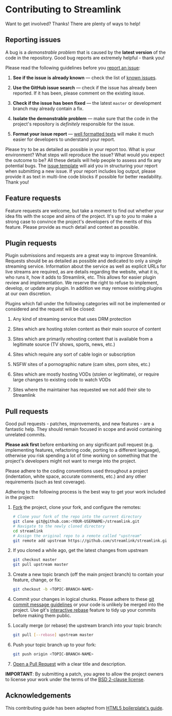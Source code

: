 # Contributing to Streamlink

Want to get involved? Thanks! There are plenty of ways to help!


## Reporting issues

A bug is a *demonstrable problem* that is caused by the **latest version** of the code in the repository. Good bug reports are extremely helpful - thank you!

Please read the following guidelines before you [report an issue][issues]:

1. **See if the issue is already known** — check the list of [known issues][known-issues].

2. **Use the GitHub issue search** — check if the issue has already been reported. If it has been, please comment on the existing issue.

3. **Check if the issue has been fixed** — the latest `master` or development branch may already contain a fix.

4. **Isolate the demonstrable problem** — make sure that the code in the project's repository is *definitely* responsible for the issue.

5. **Format your issue report** — [well formatted texts][mastering-markdown] will make it much easier for developers to understand your report.

Please try to be as detailed as possible in your report too. What is your environment? What steps will reproduce the issue? What would you expect the outcome to be? All these details will help people to assess and fix any potential bugs. The [issue template][issue-template] will aid you in structuring your report when submitting a new issue. If your report includes log output, please provide it as text in multi-line code blocks if possible for better readability. Thank you!


## Feature requests

Feature requests are welcome, but take a moment to find out whether your idea fits with the scope and aims of the project. It's up to *you* to make a strong case to convince the project's developers of the merits of this feature. Please provide as much detail and context as possible.


## Plugin requests

Plugin submissions and requests are a great way to improve Streamlink. Requests should be as detailed as possible and dedicated to only a single streaming service. Information about the service as well as explicit URLs for live streams are required, as are details regarding the website, what it is, who runs it, how it adds to Streamlink, etc. This allows for easier plugin review and implementation. We reserve the right to refuse to implement, develop, or update any plugin. In addition we may remove existing plugins at our own discretion.

Plugins which fall under the following categories will not be implemented or considered and the request will be closed:

1. Any kind of streaming service that uses DRM protection

2. Sites which are hosting stolen content as their main source of content

3. Sites which are primarily rehosting content that is available from a legitimate source (TV shows, sports, news, etc.)

4. Sites which require any sort of cable login or subscription

5. NSFW sites of a pornographic nature (cam sites, porn sites, etc.)

6. Sites which are mostly hosting VODs (stolen or legitimate), or require large changes to existing code to watch VODs

7. Sites where the maintainer has requested we not add their site to Streamlink


## Pull requests

Good pull requests - patches, improvements, and new features - are a fantastic help. They should remain focused in scope and avoid containing unrelated commits.

**Please ask first** before embarking on any significant pull request (e.g. implementing features, refactoring code, porting to a different language), otherwise you risk spending a lot of time working on something that the project's developers might not want to merge into the project.

Please adhere to the coding conventions used throughout a project (indentation, white space, accurate comments, etc.) and any other requirements (such as test coverage).

Adhering to the following process is the best way to get your work included in the project:

1. [Fork][howto-fork] the project, clone your fork, and configure the remotes:
   ```bash
   # Clone your fork of the repo into the current directory
   git clone git@github.com:<YOUR-USERNAME>/streamlink.git
   # Navigate to the newly cloned directory
   cd streamlink
   # Assign the original repo to a remote called "upstream"
   git remote add upstream https://github.com/streamlink/streamlink.git
   ```

2. If you cloned a while ago, get the latest changes from upstream
   ```bash
   git checkout master
   git pull upstream master
   ```

3. Create a new topic branch (off the main project branch) to contain your feature, change, or fix:
   ```bash
   git checkout -b <TOPIC-BRANCH-NAME>
   ```

4. Commit your changes in logical chunks. Please adhere to these [git commit message guidelines][howto-format-commits] or your code is unlikely be merged into the project. Use git's [interactive rebase][howto-rebase] feature to tidy up your commits before making them public.

5. Locally merge (or rebase) the upstream branch into your topic branch:
   ```bash
   git pull [--rebase] upstream master
   ```

6. Push your topic branch up to your fork:
   ```bash
   git push origin <TOPIC-BRANCH-NAME>
   ```

7. [Open a Pull Request][howto-open-pull-requests] with a clear title and description.

**IMPORTANT**: By submitting a patch, you agree to allow the project owners to license your work
under the terms of the [BSD 2-clause license][license].


## Acknowledgements

This contributing guide has been adapted from [HTML5 boilerplate's guide][ref-h5bp].


  [issues]: https://github.com/streamlink/streamlink/issues
  [known-issues]: https://github.com/streamlink/streamlink/blob/master/KNOWN_ISSUES.md
  [issue-template]: https://github.com/streamlink/streamlink/blob/master/ISSUE_TEMPLATE.md
  [mastering-markdown]: https://guides.github.com/features/mastering-markdown
  [howto-fork]: https://help.github.com/articles/fork-a-repo
  [howto-rebase]: https://help.github.com/articles/interactive-rebase
  [howto-format-commits]: http://tbaggery.com/2008/04/19/a-note-about-git-commit-messages.html
  [howto-open-pull-requests]: https://help.github.com/articles/using-pull-requests
  [Git]: https://git-scm.com
  [license]: https://github.com/streamlink/streamlink/blob/master/LICENSE
  [ref-h5bp]: https://github.com/h5bp/html5-boilerplate/blob/master/CONTRIBUTING.md
